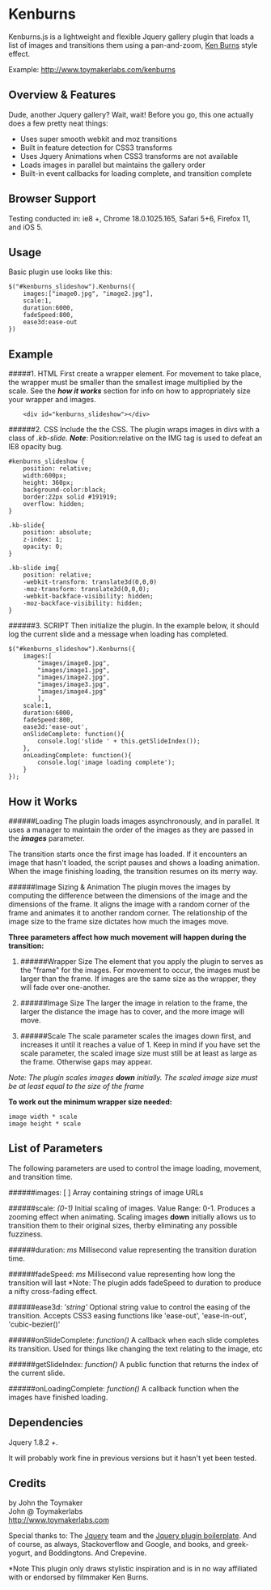 Kenburns
========
 Kenburns.js is a lightweight and flexible Jquery gallery plugin that loads a list of images and transitions them using a pan-and-zoom, [Ken Burns](http://en.wikipedia.org/wiki/Ken_Burns_effect) style effect. 
 
Example: <http://www.toymakerlabs.com/kenburns>


Overview & Features
-------------------
Dude, another Jquery gallery? Wait, wait! Before you go, this one actually does a few pretty neat things: 

* Uses super smooth webkit and moz transitions
* Built in feature detection for CSS3 transforms
* Uses Jquery Animations when CSS3 transforms are not available
* Loads images in parallel but maintains the gallery order
* Built-in event callbacks for loading complete, and transition complete


Browser Support
-------
Testing conducted in: ie8 +, Chrome 18.0.1025.165, Safari 5+6, Firefox 11, and iOS 5.


Usage
-------------------
Basic plugin use looks like this:

    $("#kenburns_slideshow").Kenburns({
        images:["image0.jpg", "image2.jpg"],
        scale:1,
        duration:6000,
        fadeSpeed:800,
        ease3d:ease-out
    })


Example
------------
#####1. HTML
First create a wrapper element. For movement to take place, the wrapper must be smaller than the smallest image multiplied by the scale. See the _**how it works**_ section for info on how to appropriately size your wrapper and images. 

        <div id="kenburns_slideshow"></div>  
    
######2. CSS
Include the the CSS. The plugin wraps images in divs with a class of _.kb-slide_. _**Note**_: Position:relative on the IMG tag is used to defeat an IE8 opacity bug. 

    #kenburns_slideshow {
        position: relative;
        width:600px;
        height: 360px;
        background-color:black;
        border:22px solid #191919;
        overflow: hidden;
    }
    
    .kb-slide{
        position: absolute;
        z-index: 1;
        opacity: 0;
    }
    
    .kb-slide img{
        position: relative;
        -webkit-transform: translate3d(0,0,0)
        -moz-transform: translate3d(0,0,0);
        -webkit-backface-visibility: hidden;
        -moz-backface-visibility: hidden;
    }

######3. SCRIPT
Then initialize the plugin. In the example below, it should log the current slide and a message when loading has completed. 

    $("#kenburns_slideshow").Kenburns({
        images:[
            "images/image0.jpg", 
            "images/image1.jpg",
            "images/image2.jpg",
            "images/image3.jpg",
            "images/image4.jpg"
            ],
        scale:1,
        duration:6000,
        fadeSpeed:800,
        ease3d:'ease-out',
        onSlideComplete: function(){
            console.log('slide ' + this.getSlideIndex());
        },
        onLoadingComplete: function(){
            console.log('image loading complete');
        }
    });
    

How it Works
-------------------
######Loading
The plugin loads images asynchronously, and in parallel. It uses a manager to maintain the order of the images as they are passed in the _**images**_ parameter. 

The transition starts once the first image has loaded. If it encounters an image that hasn't loaded, the script pauses and shows a loading animation. When the image finishing loading, the transition resumes on its merry way. 


######Image Sizing & Animation
The plugin moves the images by computing the difference between the dimensions of the image and the dimensions of the frame. It aligns the image with a random corner of the frame and animates it to another random corner. The relationship of the image size to the frame size dictates how much the images move.

**Three parameters affect how much movement will happen during the transition:**

1. ######Wrapper Size
The element that you apply the plugin to serves as the "frame" for the images. For movement to occur, the images must be larger than the frame. If images are the same size as the wrapper, they will fade over one-another. 

2. ######Image Size 
The larger the image in relation to the frame, the larger the distance the image has to cover, and the more image will move. 

3. ######Scale
The scale parameter scales the images down first, and increases it until it reaches a value of 1. Keep in mind if you have set the scale parameter, the scaled image size must still be at least as large as the frame. Otherwise gaps may appear.

_Note: The plugin scales images **down** initially. The scaled image size must be at least equal to the size of the frame_ 

**To work out the minimum wrapper size needed:** 
    
    image width * scale
    image height * scale
     

List of Parameters
-------------------
The following parameters are used to control the image loading, movement, and transition time. 

######images: [ ]
Array containing strings of image URLs 

######scale: _(0-1)_
Initial scaling of images. Value Range: 0-1. Produces a zooming effect when animating. Scaling images **down** initially allows us to transition them to their original sizes, therby eliminating any possible fuzziness.
    
######duration: _ms_
Millisecond value representing the transition duration time. 

######fadeSpeed: _ms_
Millisecond value representing how long the transition will last *Note: The plugin adds fadeSpeed to duration to produce a nifty cross-fading effect. 

######ease3d: _'string'_
Optional string value to control the easing of the transition. Accepts CSS3 easing functions like 'ease-out', 'ease-in-out', 'cubic-bezier()'

######onSlideComplete: _function()_
A callback when each slide completes its transition. Used for things like changing the text relating to the image, etc

######getSlideIndex: _function()_
A public function that returns the index of the current slide. 

######onLoadingComplete: _function()_
A callback function when the images have finished loading. 



Dependencies
-----
Jquery 1.8.2 +.

It will probably work fine in previous versions but it hasn't yet been tested. 


Credits
------
by John the Toymaker<br/>
John @ Toymakerlabs<br/>
<http://www.toymakerlabs.com>

Special thanks to: The [Jquery](http://www.jquery.com/) team and the [Jquery plugin boilerplate](http://jqueryboilerplate.com). And of course, as always, Stackoverflow and Google, and books, and greek-yogurt, and Boddingtons. And Crepevine.  



*Note This plugin only draws stylistic inspiration and is in no way affiliated with or endorsed by filmmaker Ken Burns. 


